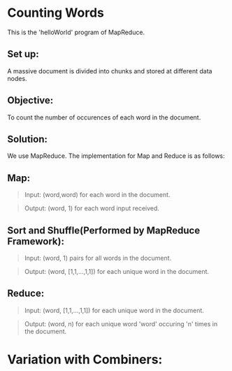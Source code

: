 # Counting Words

This is the 'helloWorld' program of MapReduce.

## Set up:
A massive document is divided into chunks and stored at different data nodes.
## Objective:
To count the number of occurences of each word in the document.

## Solution:
We use MapReduce. The implementation for Map and Reduce is as follows:

## Map:
>Input: (word,word) for each word in the document.

>Output: (word, 1) for each word input received.
## Sort and Shuffle(Performed by MapReduce Framework):
>Input: (word, 1) pairs for all words in the document.

>Output: (word, [1,1,...,1,1]) for each unique word in the document.
## Reduce:
>Input: (word, [1,1,...,1,1]) for each unique word in the document.

>Output: (word, n) for each unique word 'word' occuring 'n' times in the document.

# Variation with Combiners:
